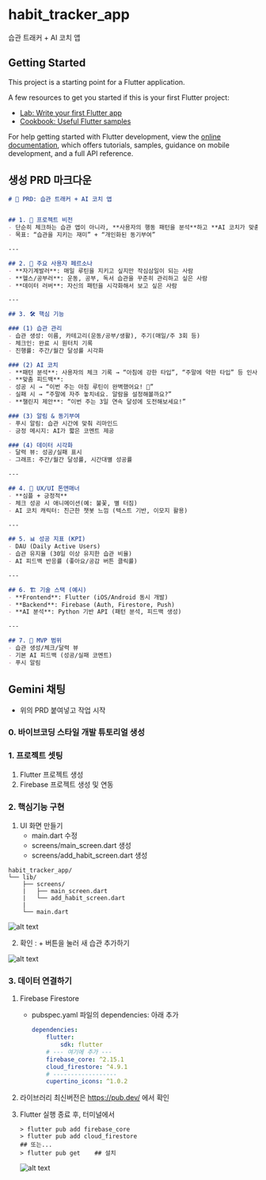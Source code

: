 # habit_tracker_app

습관 트래커 + AI 코치 앱

## Getting Started

This project is a starting point for a Flutter application.

A few resources to get you started if this is your first Flutter project:

- [Lab: Write your first Flutter app](https://docs.flutter.dev/get-started/codelab)
- [Cookbook: Useful Flutter samples](https://docs.flutter.dev/cookbook)

For help getting started with Flutter development, view the
[online documentation](https://docs.flutter.dev/), which offers tutorials,
samples, guidance on mobile development, and a full API reference.

## 생성 PRD 마크다운

```markdown
# 📱 PRD: 습관 트래커 + AI 코치 앱


## 1. 🎯 프로젝트 비전
- 단순히 체크하는 습관 앱이 아니라, **사용자의 행동 패턴을 분석**하고 **AI 코치가 맞춤형 피드백**을 제공하는 앱
- 목표: “습관을 지키는 재미” + “개인화된 동기부여”

---

## 2. 👤 주요 사용자 페르소나
- **자기계발러**: 매일 루틴을 지키고 싶지만 작심삼일이 되는 사람
- **헬스/공부러**: 운동, 공부, 독서 습관을 꾸준히 관리하고 싶은 사람
- **데이터 러버**: 자신의 패턴을 시각화해서 보고 싶은 사람

---

## 3. 🛠 핵심 기능

### (1) 습관 관리
- 습관 생성: 이름, 카테고리(운동/공부/생활), 주기(매일/주 3회 등)
- 체크인: 완료 시 원터치 기록
- 진행률: 주간/월간 달성률 시각화

### (2) AI 코치
- **패턴 분석**: 사용자의 체크 기록 → “아침에 강한 타입”, “주말에 약한 타입” 등 인사이트 제공
- **맞춤 피드백**:
- 성공 시 → “이번 주는 아침 루틴이 완벽했어요! 👏”
- 실패 시 → “주말에 자주 놓치네요. 알람을 설정해볼까요?”
- **챌린지 제안**: “이번 주는 3일 연속 달성에 도전해보세요!”

### (3) 알림 & 동기부여
- 푸시 알림: 습관 시간에 맞춰 리마인드
- 긍정 메시지: AI가 짧은 코멘트 제공

### (4) 데이터 시각화
- 달력 뷰: 성공/실패 표시
- 그래프: 주간/월간 달성률, 시간대별 성공률

---

## 4. 🎨 UX/UI 톤앤매너
- **심플 + 긍정적**
- 체크 성공 시 애니메이션(예: 불꽃, 별 터짐)
- AI 코치 캐릭터: 친근한 챗봇 느낌 (텍스트 기반, 이모지 활용)

---

## 5. 📊 성공 지표 (KPI)
- DAU (Daily Active Users)
- 습관 유지율 (30일 이상 유지한 습관 비율)
- AI 피드백 반응률 (좋아요/공감 버튼 클릭률)

---

## 6. 🏗 기술 스택 (예시)
- **Frontend**: Flutter (iOS/Android 동시 개발)
- **Backend**: Firebase (Auth, Firestore, Push)
- **AI 분석**: Python 기반 API (패턴 분석, 피드백 생성)

---

## 7. 🚀 MVP 범위
- 습관 생성/체크/달력 뷰
- 기본 AI 피드백 (성공/실패 코멘트)
- 푸시 알림   
```

## Gemini 채팅
- 위의 PRD 붙여넣고 작업 시작

### 0. 바이브코딩 스타일 개발 튜토리얼 생성

### 1. 프로젝트 셋팅
1. Flutter 프로젝트 생성
2. Firebase 프로젝트 생성 및 연동

### 2. 핵심기능 구현
1. UI 화면 만들기
    - main.dart 수정
    - screens/main_screen.dart 생성
    - screens/add_habit_screen.dart 생성

```
habit_tracker_app/
└── lib/
    ├── screens/
    |   ├── main_screen.dart
    |   └── add_habit_screen.dart
    |
    └── main.dart
```

![alt text](image.png)

2. 확인 : + 버튼을 눌러 새 습관 추가하기

![alt text](image-1.png)

### 3. 데이터 연결하기
1. Firebase Firestore
    - pubspec.yaml 파일의 dependencies: 아래 추가

        ```yaml
        dependencies:
            flutter:
                sdk: flutter
            # --- 여기에 추가 ---
            firebase_core: ^2.15.1
            cloud_firestore: ^4.9.1
            # ------------------
            cupertino_icons: ^1.0.2
        ```

2. 라이브러리 최신버전은 https://pub.dev/ 에서 확인
3. Flutter 실행 종료 후, 터미널에서

    ```shell
    > flutter pub add firebase_core
    > flutter pub add cloud_firestore
    ## 또는...
    > flutter pub get    ## 설치
    ```

    ![alt text](image-2.png)

